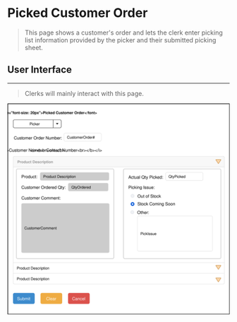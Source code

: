 # Picked Customer Order
> This page shows a customer's order and lets the clerk enter picking list information provided by the picker and their submitted picking sheet.

## User Interface
---
> Clerks will mainly interact with this page.

![](/img/GroceryList.svg)

